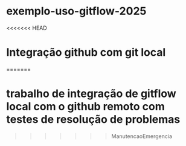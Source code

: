 # exemplo-uso-gitflow-2025
<<<<<<< HEAD
# Integração github com git local
 
=======
# trabalho de integração de gitflow local com o github remoto com testes de resolução de problemas
>>>>>>> ManutencaoEmergencia
